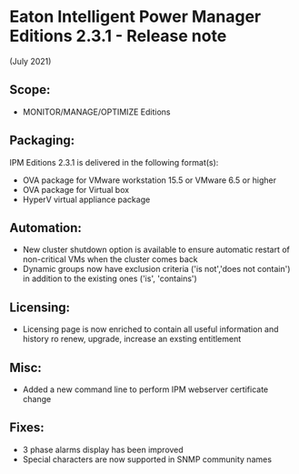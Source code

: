 # Eaton Intelligent Power Manager Editions 2.3.1 - Release note
(July 2021)

## Scope:
* MONITOR/MANAGE/OPTIMIZE Editions

## Packaging:
IPM Editions 2.3.1 is delivered in the following format(s):
* OVA package for VMware workstation 15.5 or VMware 6.5 or higher
* OVA package for Virtual box
* HyperV virtual appliance package

## Automation:
* New cluster shutdown option is available to ensure automatic restart of non-critical VMs when the cluster comes back
* Dynamic groups now have exclusion criteria ('is not','does not contain') in addition to the existing ones ('is', 'contains')

## Licensing:
* Licensing page is now enriched to contain all useful information and history ro renew, upgrade, increase an exsting entitlement

## Misc:
* Added a new command line to perform IPM webserver certificate change

## Fixes:
* 3 phase alarms display has been improved
* Special characters are now supported in SNMP community names
